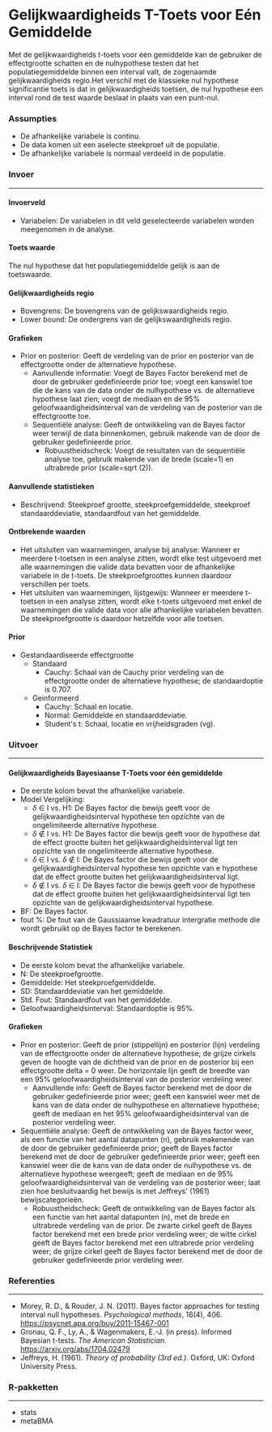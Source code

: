 Gelijkwaardigheids T-Toets voor Eén Gemiddelde
==========================

Met de gelijkwaardigheids t-toets voor één gemiddelde kan de gebruiker de effectgrootte schatten en de nulhypothese testen dat het populatiegemiddelde binnen een interval valt, de zogenaamde gelijkwaardigheids regio.Het verschil met de klassieke nul hypothese significantie toets is dat in gelijkwaardigheids toetsen, de nul hypothese een interval rond de test waarde beslaat in plaats van een punt-nul.

### Assumpties
- De afhankelijke variabele is continu.
- De data komen uit een aselecte steekproef uit de populatie.
- De afhankelijke variabele is normaal verdeeld in de populatie.

### Invoer
-------

#### Invoerveld
- Variabelen: De variabelen in dit veld geselecteerde variabelen worden meegenomen in de analyse.

#### Toets waarde
The nul hypothese dat het populatiegemiddelde gelijk is aan de toetswaarde.

#### Gelijkwaardigheids regio
- Bovengrens: De bovengrens van de gelijkswaardigheids regio.
- Lower bound: De ondergrens van de gelijkswaardigheids regio.

#### Grafieken
- Prior en posterior: Geeft de verdeling van de prior en posterior van de effectgrootte onder de alternatieve hypothese.
  - Aanvullende informatie: Voegt de Bayes Factor berekend met de door de gebruiker gedefinieerde prior toe; voegt een kanswiel toe die de kans van de data onder de nulhypothese vs. de alternatieve hypothese laat zien; voegt de mediaan en de 95% geloofwaardigheidsinterval van de verdeling van de posterior van de effectgrootte toe.
  - Sequentiële analyse: Geeft de ontwikkeling van de Bayes factor weer terwijl de data binnenkomen, gebruik makende van de door de gebruiker gedefinieerde prior.
    - Robuustheidscheck: Voegt de resultaten van de sequentiële analyse toe, gebruik makende van de brede (scale=1) en ultrabrede prior (scale=sqrt (2)).

#### Aanvullende statistieken
- Beschrijvend: Steekproef grootte, steekproefgemiddelde, steekproef standaarddeviatie, standaardfout van het gemiddelde.

#### Ontbrekende waarden
 - Het uitsluiten van waarnemingen, analyse bij analyse: Wanneer er meerdere t-toetsen in een analyse zitten, wordt elke test uitgevoerd met alle waarnemingen die valide data bevatten voor de afhankelijke variabele in de t-toets. De steekproefgroottes kunnen daardoor verschillen per toets.
 - Het uitsluiten van waarnemingen, lijstgewijs: Wanneer er meerdere t-toetsen in een analyse zitten, wordt elke t-toets uitgevoerd met enkel de waarnemingen die valide data voor alle afhankelijke variabelen bevatten. De steekproefgrootte is daardoor hetzelfde voor alle toetsen.

#### Prior
- Gestandaardiseerde effectgrootte
  - Standaard
    - Cauchy: Schaal van de Cauchy prior verdeling van de effectgrootte onder de alternatieve hypothese; de standaardoptie is 0.707.
  - Geinformeerd
    - Cauchy: Schaal en locatie.
    - Normal: Gemiddelde en standaarddeviatie.
    - Student's t: Schaal, locatie en vrijheidsgraden (vg).

### Uitvoer
---

#### Gelijkwaardigheids Bayesiaanse T-Toets voor één gemiddelde
- De eerste kolom bevat the afhankelijke variabele.
- Model Vergelijking:
   - $\delta$ $\in$ I vs. H1: De Bayes factor die bewijs geeft voor de gelijkwaardigheidsinterval hypothese ten opzichte van de ongelimiteerde alternative hypothese.
   - $\delta$ $\notin$ I vs. H1: De Bayes factor die bewijs geeft voor de hypothese dat de effect grootte buiten het gelijkwaardigheidsinterval ligt ten opzichte van de ongelimiteerde alternative hypothese.
   - $\delta$ $\in$ I vs. $\delta$ $\notin$ I: De Bayes factor die bewijs geeft voor de gelijkwaardigheidsinterval hypothese ten opzichte van e hypothese dat de effect grootte buiten het gelijkwaardigheidsinterval ligt.
   - $\delta$ $\notin$ I vs. $\delta$ $\in$ I: De Bayes factor die bewijs geeft voor de hypothese dat de effect grootte buiten het gelijkwaardigheidsinterval ligt ten opzichte van de gelijkwaardigheidsinterval hypothese.
- BF: De Bayes factor.
- fout %: De fout van de Gaussiaanse kwadratuur intergratie methode die wordt gebruikt op de Bayes factor te berekenen.

#### Beschrijvende Statistiek
- De eerste kolom bevat the afhankelijke variabele.
- N: De steekproefgrootte.
- Gemiddelde: Het steekproefgemiddelde.
- SD: Standaarddeviatie van het gemiddelde.
- Std. Fout: Standaardfout van het gemiddelde.
- Geloofwaardigheidsinterval: Standaardoptie is 95%.

#### Grafieken
- Prior en posterior: Geeft de prior (stippellijn) en posterior (lijn) verdeling van de effectgrootte onder de alternatieve hypothese; de grijze cirkels geven de hoogte van de dichtheid van de prior en de posterior bij een effectgrootte delta = 0 weer. De horizontale lijn geeft de breedte van een 95% geloofwaardigheidsinterval van de posterior verdeling weer.
  - Aanvullende info: Geeft de Bayes factor berekend met de door de gebruiker gedefinieerde prior weer; geeft een kanswiel weer met de kans van de data onder de nulhypothese en alternatieve hypothese; geeft de mediaan en het 95% geloofwaardigheidsinterval van de posterior verdeling weer.
- Sequentiële analyse: Geeft de ontwikkeling van de Bayes factor weer, als een functie van het aantal datapunten (n), gebruik makenende van de door de gebruiker gedefinieerde prior; geeft de Bayes factor berekend met de door de gebruiker gedefinieerde prior weer; geeft een kanswiel weer die de kans van de data onder de nulhypothese vs. de alternatieve hypothese weergeeft; geeft de mediaan en de 95% geloofwaardigheidsinterval van de verdeling van de posterior weer; laat zien hoe besluitvaardig het bewijs is met Jeffreys' (1961) bewijscategorieën.
  - Robuustheidscheck: Geeft de ontwikkeling van de Bayes factor als een functie van het aantal datapunten (n), met de brede en ultrabrede verdeling van de prior. De zwarte cirkel geeft de Bayes factor berekend met een brede prior verdeling weer; de witte cirkel geeft de Bayes factor berekend met een ultrabrede prior verdeling weer; de grijze cirkel geeft de Bayes factor berekend met de door de gebruiker gedefinieerde prior verdeling weer.

### Referenties
---
- Morey, R. D., & Rouder, J. N. (2011). Bayes factor approaches for testing interval null hypotheses. *Psychological methods*, 16(4), 406. <a href="https://psycnet.apa.org/buy/2011-15467-001">https://psycnet.apa.org/buy/2011-15467-001</a>
- Gronau, Q. F., Ly, A., & Wagenmakers, E.-J. (in press). Informed Bayesian t-tests. *The American Statistician*. <a href="https://arxiv.org/abs/1704.02479">https://arxiv.org/abs/1704.02479</a>
- Jeffreys, H. (1961).  *Theory of probability (3rd ed.)*. Oxford, UK: Oxford University Press.

### R-pakketten
---
- stats
- metaBMA

